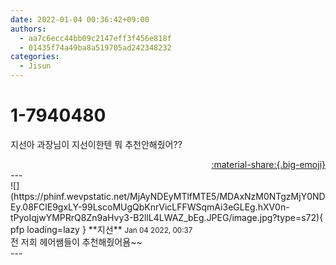 ```yaml
---
date: 2022-01-04 00:36:42+09:00
authors:
  - aa7c6ecc44bb09c2147eff3f456e818f
  - 01435f74a49ba8a519705ad242348232
categories:
  - Jisun
---
```


# 1-7940480

<div class="post-container" markdown="1">
<div class="content-container md-sidebar__scrollwrap" markdown="1">

지선아 과장님이 지선이한텐 뭐 추천안해줬어??

</div>
</div>

<div style="text-align: right;" markdown="1">
<a href="https://weverse.io/fromis9/fanpost/1-7940480" style="text-align: right;">:material-share:{.big-emoji}</a>
</div>
---

<div class="comments-container md-sidebar__scrollwrap" markdown="1">
<div class="comment" markdown="1">
<div class='id-container' markdown="1">
![](https://phinf.wevpstatic.net/MjAyNDEyMTlfMTE5/MDAxNzM0NTgzMjY0NDEy.08FClE9gxLY-99LscoMUgQbKnrVicLFFWSqmAi3eGLEg.hXV0n-tPyoIqjwYMPRrQ8Zn9aHvy3-B2llL4LWAZ_bEg.JPEG/image.jpg?type=s72){ pfp loading=lazy }
**<span class="artist">지선</span>** <small>Jan 04 2022, 00:37</small><br>
</div>
<div class='comment-body' markdown="1">
전 저희 헤어쌤들이 추천해줬어욤~~
</div>
</div>
</div>
---
